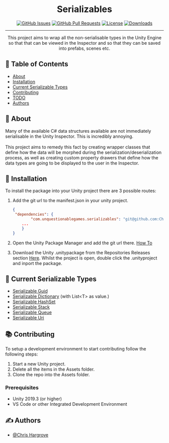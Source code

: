 <h1 align="center">Serializables</h1>

<div align="center"> 

[![GitHub Issues](https://img.shields.io/github/issues/ChrisHargrove/Serializables?style=flat-square)](https://github.com/ChrisHargrove/Serializables/issues)
[![GitHub Pull Requests](https://img.shields.io/github/issues-pr/ChrisHargrove/Serializables?style=flat-square)](https://github.com/ChrisHargrove/Serializables/pulls)
[![License](https://img.shields.io/github/license/ChrisHargrove/Serializables?style=flat-square)](/LICENSE)
[![Downloads](https://img.shields.io/github/downloads/ChrisHargrove/Serializables/total?style=flat-square)](https://github.com/ChrisHargrove/Serializables/releases)

</div>

---

<p align="center"> This project aims to wrap all the non-serialisable types in the Unity Engine so that that can be viewed in the Inspector and so that they can be saved into prefabs, scenes etc.
    <br> 
</p>

## 📝 Table of Contents

- [About](#about)
- [Installation](#installation)
- [Current Serializable Types](#serializable_types)
- [Contributing](#contributing)
- [TODO](../TODO.md)
- [Authors](#authors)

## 🧐 About <a name = "about"></a>

Many of the available C# data structures available are not immediately serialisable in the Unity Inspector. This is incredibly annoying. </br>
</br>This project aims to remedy this fact by creating wrapper classes that define how the data will be morphed during the serialization/deserialization process, as well as creating custom property drawers that define how the data types are going to be displayed to the user in the Inspector.

## 🚀 Installation <a name="installation"></a>

To install the package into your Unity project there are 3 possible routes:

1. Add the git url to the manifest.json in your unity project.

    ```json
    {
     "dependencies": {
            "com.unquestionablegames.serializables": "git@github.com:ChrisHargrove/Serializables.git",
        ...
        }
    }
    ```

2. Open the Unity Package Manager and add the git url there. [How To](https://docs.unity3d.com/Manual/upm-ui-giturl.html)

3. Download the Unity .unitypackage from the Repositories Releases section [Here](https://github.com/ChrisHargrove/Serializables/releases). Whilst the project is open, double click the .unityproject and inport the package.


## 🎈 Current Serializable Types <a name="serializable_types"></a>

- [Serializable Guid](https://github.com/ChrisHargrove/Serializables/tree/main/Runtime/Serializable%20Guid)
- [Serializable Dictionary](https://github.com/ChrisHargrove/Serializables/tree/main/Runtime/Serializable%20Dictionary) (with List&lt;T&gt; as value.)
- [Serializable HashSet](https://github.com/ChrisHargrove/Serializables/tree/main/Runtime/Serializable%20HashSet)
- [Serializable Stack](https://github.com/ChrisHargrove/Serializables/tree/main/Runtime/Serializable%20Stack)
- [Serializable Queue](https://github.com/ChrisHargrove/Serializables/tree/main/Runtime/Serializable%20Queue)
- [Serializable Uri](https://github.com/ChrisHargrove/Serializables/tree/main/Runtime/Serializable%20Uri)

## 📚 Contributing <a name = "contributing"></a>

To setup a development environment to start contributing follow the following steps:</br>

1. Start a new Unity project.
2. Delete all the items in the Assets folder.
3. Clone the repo into the Assets folder.

### Prerequisites

- Unity 2019.3 (or higher)
- VS Code or other Integrated Development Environment

## ✍️ Authors <a name = "authors"></a>

- [@Chris Hargrove](https://github.com/ChrisHargrove)
